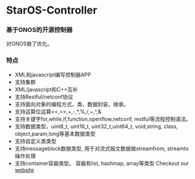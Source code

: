 StarOS-Controller
====================================

### 基于ONOS的开源控制器
对ONOS做了优化。

### 特点

* XML和javascript编写控制器APP
* 支持集群
*  XML/javascript和C++互补
* 支持Restful/netconf协议
* 支持面向对象的编程方式，类，数据封装，继承。
* 支持运算位运算<<,>>,+,-,*,%,/,~,^,&
* 支持关键字for,while,if,function,openflow,netconf, restful等流程控制语法。
* 支持数据类型，uint8_t, uint16_t, uint32_t,uint64_t, void,string, class, object,param,long等基本数据类型
* 支持自定义类类型
* 支持messageblock数据类型, 用于对流式报文数据做streamfrom, streamto操作处理
* 支持container容器类型。 容器有list, hashmap, array等类型
Checkout our [website](http://www.staros.xyz)
